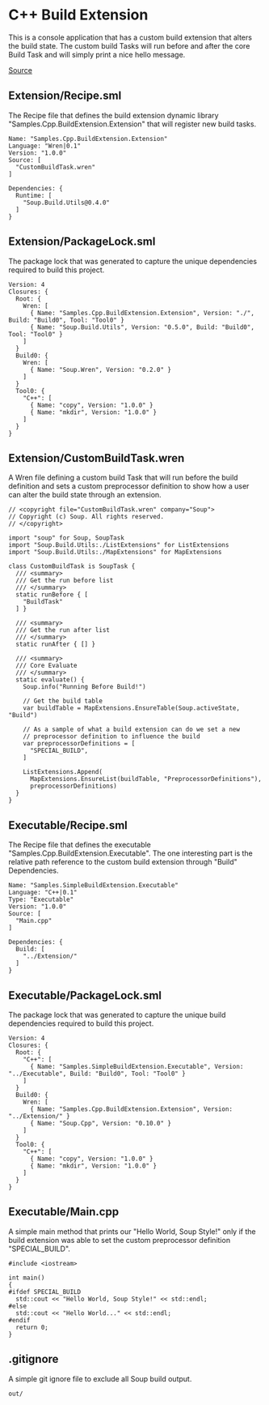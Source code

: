 # C++ Build Extension
This is a console application that has a custom build extension that alters the build state. The custom build Tasks will run before and after the core Build Task and will simply print a nice hello message.

[Source](https://github.com/SoupBuild/Soup/tree/main/Samples/Cpp/BuildExtension)

## Extension/Recipe.sml
The Recipe file that defines the build extension dynamic library "Samples.Cpp.BuildExtension.Extension" that will register new build tasks.
```
Name: "Samples.Cpp.BuildExtension.Extension"
Language: "Wren|0.1"
Version: "1.0.0"
Source: [
  "CustomBuildTask.wren"
]

Dependencies: {
  Runtime: [
    "Soup.Build.Utils@0.4.0"
  ]
}
```

## Extension/PackageLock.sml
The package lock that was generated to capture the unique dependencies required to build this project.
```
Version: 4
Closures: {
  Root: {
    Wren: [
      { Name: "Samples.Cpp.BuildExtension.Extension", Version: "./", Build: "Build0", Tool: "Tool0" }
      { Name: "Soup.Build.Utils", Version: "0.5.0", Build: "Build0", Tool: "Tool0" }
    ]
  }
  Build0: {
    Wren: [
      { Name: "Soup.Wren", Version: "0.2.0" }
    ]
  }
  Tool0: {
    "C++": [
      { Name: "copy", Version: "1.0.0" }
      { Name: "mkdir", Version: "1.0.0" }
    ]
  }
}
```

## Extension/CustomBuildTask.wren
A Wren file defining a custom build Task that will run before the build definition and sets a custom preprocessor definition to show how a user can alter the build state through an extension.
```
// <copyright file="CustomBuildTask.wren" company="Soup">
// Copyright (c) Soup. All rights reserved.
// </copyright>

import "soup" for Soup, SoupTask
import "Soup.Build.Utils:./ListExtensions" for ListExtensions
import "Soup.Build.Utils:./MapExtensions" for MapExtensions

class CustomBuildTask is SoupTask {
  /// <summary>
  /// Get the run before list
  /// </summary>
  static runBefore { [
    "BuildTask"
  ] }

  /// <summary>
  /// Get the run after list
  /// </summary>
  static runAfter { [] }

  /// <summary>
  /// Core Evaluate
  /// </summary>
  static evaluate() {
    Soup.info("Running Before Build!")

    // Get the build table
    var buildTable = MapExtensions.EnsureTable(Soup.activeState, "Build")

    // As a sample of what a build extension can do we set a new
    // preprocessor definition to influence the build
    var preprocessorDefinitions = [
      "SPECIAL_BUILD",
    ]
    
    ListExtensions.Append(
      MapExtensions.EnsureList(buildTable, "PreprocessorDefinitions"),
      preprocessorDefinitions)
  }
}
```

## Executable/Recipe.sml
The Recipe file that defines the executable "Samples.Cpp.BuildExtension.Executable". The one interesting part is the relative path reference to the custom build extension through "Build" Dependencies.
```
Name: "Samples.SimpleBuildExtension.Executable"
Language: "C++|0.1"
Type: "Executable"
Version: "1.0.0"
Source: [
  "Main.cpp"
]

Dependencies: {
  Build: [
    "../Extension/"
  ]
}
```

## Executable/PackageLock.sml
The package lock that was generated to capture the unique build dependencies required to build this project.
```
Version: 4
Closures: {
  Root: {
    "C++": [
      { Name: "Samples.SimpleBuildExtension.Executable", Version: "../Executable", Build: "Build0", Tool: "Tool0" }
    ]
  }
  Build0: {
    Wren: [
      { Name: "Samples.Cpp.BuildExtension.Extension", Version: "../Extension/" }
      { Name: "Soup.Cpp", Version: "0.10.0" }
    ]
  }
  Tool0: {
    "C++": [
      { Name: "copy", Version: "1.0.0" }
      { Name: "mkdir", Version: "1.0.0" }
    ]
  }
}
```

## Executable/Main.cpp
A simple main method that prints our "Hello World, Soup Style!" only if the build extension was able to set the custom preprocessor definition "SPECIAL_BUILD".
```
#include <iostream>

int main()
{
#ifdef SPECIAL_BUILD
  std::cout << "Hello World, Soup Style!" << std::endl;
#else
  std::cout << "Hello World..." << std::endl;
#endif
  return 0;
}
```

## .gitignore
A simple git ignore file to exclude all Soup build output.
```
out/
```
